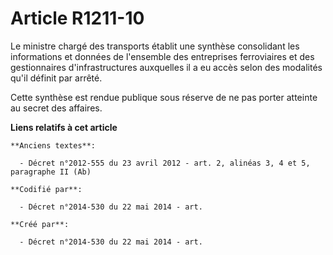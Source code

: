 # Article R1211-10

Le ministre chargé des transports établit une synthèse consolidant les informations et données de l'ensemble des entreprises
ferroviaires et des gestionnaires d'infrastructures auxquelles il a eu accès selon des modalités qu'il définit par arrêté.

Cette synthèse est rendue publique sous réserve de ne pas porter atteinte au secret des affaires.

**Liens relatifs à cet article**

	**Anciens textes**:

	  - Décret n°2012-555 du 23 avril 2012 - art. 2, alinéas 3, 4 et 5, paragraphe II (Ab)

	**Codifié par**:

	  - Décret n°2014-530 du 22 mai 2014 - art.

	**Créé par**:

	  - Décret n°2014-530 du 22 mai 2014 - art.
